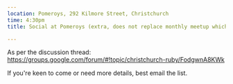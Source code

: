 ```yaml
---
location: Pomeroys, 292 Kilmore Street, Christchurch
time: 4:30pm
title: Social at Pomeroys (extra, does not replace monthly meetup which is on Thurs)

---
```


As per the discussion thread: https://groups.google.com/forum/#!topic/christchurch-ruby/FodgwnA8KWk

If you're keen to come or need more details, best email the list.

